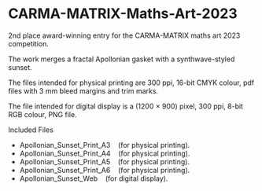 # CARMA-MATRIX-Maths-Art-2023

2nd place award-winning entry for the CARMA-MATRIX maths art 2023 competition.

The work merges a fractal Apollonian gasket with a synthwave-styled sunset.

The files intended for physical printing are 300 ppi, 16-bit CMYK colour, pdf files with 3 mm bleed margins and trim marks.

The file intended for digital display is a (1200 &times; 900) pixel, 300 ppi, 8-bit RGB colour, PNG file.

Included Files

- Apollonian_Sunset_Print_A3 &nbsp;&nbsp; (for physical printing).<br />
- Apollonian_Sunset_Print_A4 &nbsp;&nbsp; (for physical printing).<br />
- Apollonian_Sunset_Print_A5 &nbsp;&nbsp; (for physical printing).<br />
- Apollonian_Sunset_Print_A6 &nbsp;&nbsp; (for physical printing).<br />
- Apollonian_Sunset_Web &nbsp;&nbsp; (for digital display).<br />
